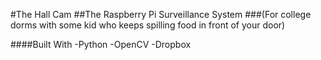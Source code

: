 #The Hall Cam
##The Raspberry Pi Surveillance System
###(For college dorms with some kid who keeps spilling food in front of your door)

####Built With
-Python
-OpenCV
-Dropbox
